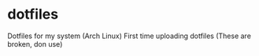 # dotfiles
Dotfiles for my system (Arch Linux)
First time uploading dotfiles
(These are broken, don use)
